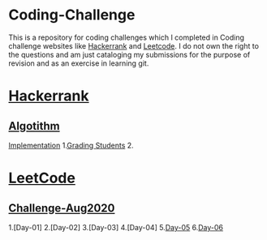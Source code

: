 # Coding-Challenge
This is a repository for coding challenges which I completed in Coding challenge websites like [Hackerrank](https://www.hackerrank.com/) and [Leetcode](https://leetcode.com/). I do not own the right to the questions and am just cataloging my submissions for the purpose of revision and as an exercise in learning git.

# [Hackerrank](https://github.com/sathish-kum/Coding-Challenge/tree/master/Hackerrank)
## [Algotithm](https://github.com/sathish-kum/Coding-Challenge/tree/master/Hackerrank/Algorithm)
  [Implementation](https://github.com/sathish-kum/Coding-Challenge/tree/master/Hackerrank/Algorithm/Implementation)
   1.[Grading Students](https://github.com/sathish-kum/Coding-Challenge/tree/master/Hackerrank/Algorithm/Implementation/Grading%20Students)
   2.[]()

# [LeetCode](https://github.com/sathish-kum/Coding-Challenge/tree/master/LeetCode)
## [Challenge-Aug2020](https://github.com/sathish-kum/Coding-Challenge/tree/master/LeetCode/Challenge-Aug2020)
   1.[Day-01]
   2.[Day-02]
   3.[Day-03]
   4.[Day-04]
   5.[Day-05](https://github.com/sathish-kum/Coding-Challenge/tree/master/LeetCode/Challenge-Aug2020/Day-05)
   6.[Day-06](https://github.com/sathish-kum/Coding-Challenge/tree/master/LeetCode/Challenge-Aug2020/Day-06)
